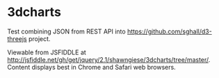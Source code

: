 3dcharts
========
Test combining JSON from REST API into https://github.com/sghall/d3-threejs project.

Viewable from JSFIDDLE at http://jsfiddle.net/gh/get/jquery/2.1/shawngiese/3dcharts/tree/master/. Content displays best in Chrome and Safari web browsers.
